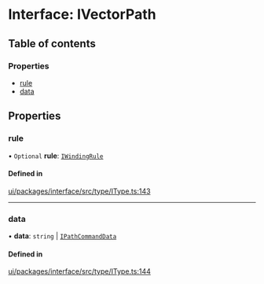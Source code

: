 # Interface: IVectorPath

## Table of contents

### Properties

- [rule](IVectorPath.md#rule)
- [data](IVectorPath.md#data)

## Properties

### rule

• `Optional` **rule**: [`IWindingRule`](../modules.md#iwindingrule)

#### Defined in

[ui/packages/interface/src/type/IType.ts:143](https://github.com/leaferjs/leafer-ui/blob/d1253e2/packages/interface/src/type/IType.ts#L143)

___

### data

• **data**: `string` \| [`IPathCommandData`](../modules.md#ipathcommanddata)

#### Defined in

[ui/packages/interface/src/type/IType.ts:144](https://github.com/leaferjs/leafer-ui/blob/d1253e2/packages/interface/src/type/IType.ts#L144)
